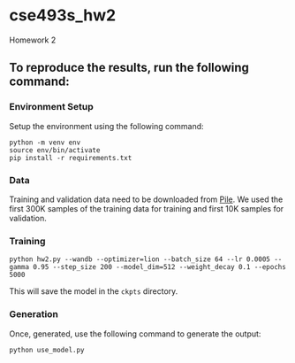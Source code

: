 # cse493s_hw2

Homework 2

## To reproduce the results, run the following command:

### Environment Setup

Setup the environment using the following command:

```
python -m venv env
source env/bin/activate
pip install -r requirements.txt
```

### Data

Training and validation data need to be downloaded from [Pile](https://the-eye.eu/public/AI/pile/). We used the first 300K samples of the training data for training and first 10K samples for validation. 


### Training

```
python hw2.py --wandb --optimizer=lion --batch_size 64 --lr 0.0005 --gamma 0.95 --step_size 200 --model_dim=512 --weight_decay 0.1 --epochs 5000
```

This will save the model in the `ckpts` directory. 

### Generation

Once, generated, use the following command to generate the output:

```
python use_model.py
```
